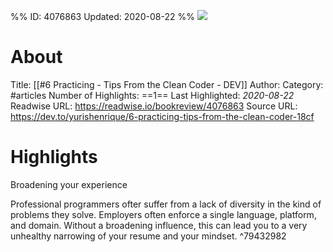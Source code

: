 %%
ID: 4076863
Updated: 2020-08-22
%%
![](https://readwise-assets.s3.amazonaws.com/static/images/article1.be68295a7e40.png)

# About
Title: [[#6 Practicing - Tips From the Clean Coder - DEV]]
Author: 
Category: #articles
Number of Highlights: ==1==
Last Highlighted: *2020-08-22*
Readwise URL: https://readwise.io/bookreview/4076863
Source URL: https://dev.to/yurishenrique/6-practicing-tips-from-the-clean-coder-18cf


# Highlights 
Broadening your experience

Professional programmers ofter suffer from a lack of diversity in the kind of problems they solve. Employers often enforce a single language, platform, and domain. Without a broadening influence, this can lead you to a very unhealthy narrowing of your resume and your mindset.  ^79432982


